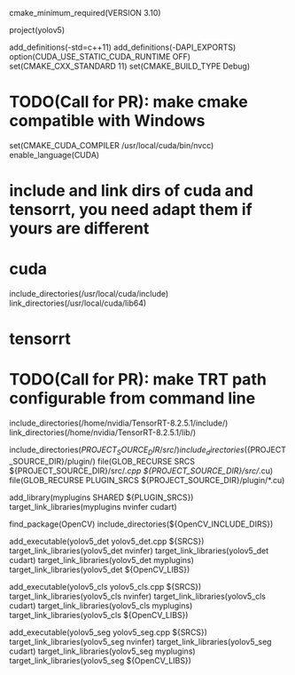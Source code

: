 cmake_minimum_required(VERSION 3.10)

project(yolov5)

add_definitions(-std=c++11)
add_definitions(-DAPI_EXPORTS)
option(CUDA_USE_STATIC_CUDA_RUNTIME OFF)
set(CMAKE_CXX_STANDARD 11)
set(CMAKE_BUILD_TYPE Debug)

# TODO(Call for PR): make cmake compatible with Windows
set(CMAKE_CUDA_COMPILER /usr/local/cuda/bin/nvcc)
enable_language(CUDA)

# include and link dirs of cuda and tensorrt, you need adapt them if yours are different
# cuda
include_directories(/usr/local/cuda/include)
link_directories(/usr/local/cuda/lib64)
# tensorrt
# TODO(Call for PR): make TRT path configurable from command line
include_directories(/home/nvidia/TensorRT-8.2.5.1/include/)
link_directories(/home/nvidia/TensorRT-8.2.5.1/lib/)

include_directories(${PROJECT_SOURCE_DIR}/src/)
include_directories(${PROJECT_SOURCE_DIR}/plugin/)
file(GLOB_RECURSE SRCS ${PROJECT_SOURCE_DIR}/src/*.cpp ${PROJECT_SOURCE_DIR}/src/*.cu)
file(GLOB_RECURSE PLUGIN_SRCS ${PROJECT_SOURCE_DIR}/plugin/*.cu)

add_library(myplugins SHARED ${PLUGIN_SRCS})
target_link_libraries(myplugins nvinfer cudart)

find_package(OpenCV)
include_directories(${OpenCV_INCLUDE_DIRS})

add_executable(yolov5_det yolov5_det.cpp ${SRCS})
target_link_libraries(yolov5_det nvinfer)
target_link_libraries(yolov5_det cudart)
target_link_libraries(yolov5_det myplugins)
target_link_libraries(yolov5_det ${OpenCV_LIBS})

add_executable(yolov5_cls yolov5_cls.cpp ${SRCS})
target_link_libraries(yolov5_cls nvinfer)
target_link_libraries(yolov5_cls cudart)
target_link_libraries(yolov5_cls myplugins)
target_link_libraries(yolov5_cls ${OpenCV_LIBS})

add_executable(yolov5_seg yolov5_seg.cpp ${SRCS})
target_link_libraries(yolov5_seg nvinfer)
target_link_libraries(yolov5_seg cudart)
target_link_libraries(yolov5_seg myplugins)
target_link_libraries(yolov5_seg ${OpenCV_LIBS})
